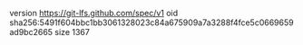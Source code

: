 version https://git-lfs.github.com/spec/v1
oid sha256:5491f604bbc1bb3061328023c84a675909a7a3288f4fce5c0669659ad9bc2665
size 1367
